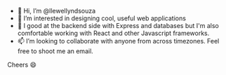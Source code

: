 - 👋 Hi, I’m @llewellyndsouza
- 👀 I’m interested in designing cool, useful web applications
- 🌱 I good at the backend side with Express and databases but I'm also comfortable working with React and other Javascript frameworks.
- 📫 I’m looking to collaborate with anyone from across timezones. Feel free to shoot me an email.

 Cheers :smile:
 
<!---
llewellyndsouza/llewellyndsouza is a ✨ special ✨ repository because its `README.md` (this file) appears on your GitHub profile.
You can click the Preview link to take a look at your changes.
--->
